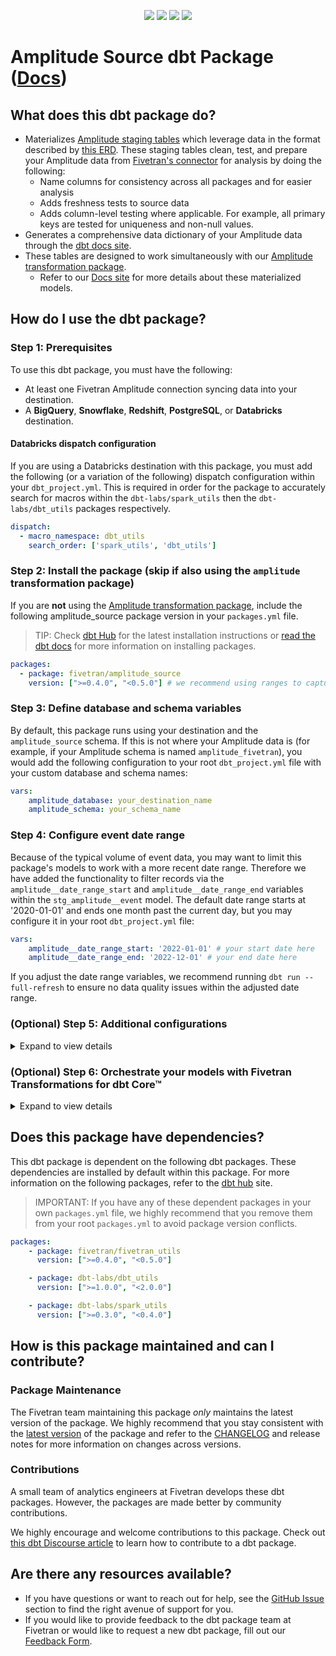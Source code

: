 <p align="center">
    <a alt="License"
        href="https://github.com/fivetran/dbt_amplitude_source/blob/main/LICENSE">
        <img src="https://img.shields.io/badge/License-Apache%202.0-blue.svg" /></a>
    <a alt="dbt-core">
        <img src="https://img.shields.io/badge/dbt_Core™_version->=1.3.0_,<2.0.0-orange.svg" /></a>
    <a alt="Maintained?">
        <img src="https://img.shields.io/badge/Maintained%3F-yes-green.svg" /></a>
    <a alt="PRs">
        <img src="https://img.shields.io/badge/Contributions-welcome-blueviolet" /></a>
</p>

# Amplitude Source dbt Package ([Docs](https://fivetran.github.io/dbt_amplitude_source/))
## What does this dbt package do?
- Materializes [Amplitude staging tables](https://fivetran.github.io/dbt_amplitude_source/#!/overview/amplitude_source/models/?g_v=1) which leverage data in the format described by [this ERD](https://fivetran.com/docs/applications/amplitude/#schemainformation). These staging tables clean, test, and prepare your Amplitude data from [Fivetran's connector](https://fivetran.com/docs/applications/amplitude) for analysis by doing the following:
  - Name columns for consistency across all packages and for easier analysis
  - Adds freshness tests to source data
  - Adds column-level testing where applicable. For example, all primary keys are tested for uniqueness and non-null values.
- Generates a comprehensive data dictionary of your Amplitude data through the [dbt docs site](https://fivetran.github.io/dbt_amplitude_source/).
- These tables are designed to work simultaneously with our [Amplitude transformation package](https://github.com/fivetran/dbt_amplitude).
    - Refer to our [Docs site](https://fivetran.github.io/dbt_amplitude_source/#!/overview/salesforce_source/models/?g_v=1) for more details about these materialized models. 

## How do I use the dbt package?
### Step 1: Prerequisites
To use this dbt package, you must have the following:
- At least one Fivetran Amplitude connection syncing data into your destination.
- A **BigQuery**, **Snowflake**, **Redshift**, **PostgreSQL**, or **Databricks** destination.

#### Databricks dispatch configuration
If you are using a Databricks destination with this package, you must add the following (or a variation of the following) dispatch configuration within your `dbt_project.yml`. This is required in order for the package to accurately search for macros within the `dbt-labs/spark_utils` then the `dbt-labs/dbt_utils` packages respectively.
```yml
dispatch:
  - macro_namespace: dbt_utils
    search_order: ['spark_utils', 'dbt_utils']
```

### Step 2: Install the package (skip if also using the `amplitude` transformation package)
If you  are **not** using the [Amplitude transformation package](https://github.com/fivetran/dbt_amplitude), include the following amplitude_source package version in your `packages.yml` file.
> TIP: Check [dbt Hub](https://hub.getdbt.com/) for the latest installation instructions or [read the dbt docs](https://docs.getdbt.com/docs/package-management) for more information on installing packages.
```yaml
packages:
  - package: fivetran/amplitude_source
    version: [">=0.4.0", "<0.5.0"] # we recommend using ranges to capture non-breaking changes automatically
```
### Step 3: Define database and schema variables

By default, this package runs using your destination and the `amplitude_source` schema. If this is not where your Amplitude data is (for example, if your Amplitude schema is named `amplitude_fivetran`), you would add the following configuration to your root `dbt_project.yml` file with your custom database and schema names:

```yml
vars:
    amplitude_database: your_destination_name
    amplitude_schema: your_schema_name 
```

### Step 4: Configure event date range
Because of the typical volume of event data, you may want to limit this package's models to work with a more recent date range. Therefore we have added the functionality to filter records via the `amplitude__date_range_start` and `amplitude__date_range_end` variables within the `stg_amplitude__event` model. The default date range starts at '2020-01-01' and ends one month past the current day, but you may configure it in your root `dbt_project.yml` file:

```yml
vars:
    amplitude__date_range_start: '2022-01-01' # your start date here
    amplitude__date_range_end: '2022-12-01' # your end date here
```
If you adjust the date range variables, we recommend running `dbt run --full-refresh` to ensure no data quality issues within the adjusted date range.

### (Optional) Step 5: Additional configurations
<details><summary>Expand to view details</summary>
<br>

#### Change source table references
If an individual source table has a different name than the package expects, add the table name as it appears in your destination to the respective variable:
> IMPORTANT: See this project's [`dbt_project.yml`](https://github.com/fivetran/dbt_amplitude_source/blob/main/dbt_project.yml) variable declarations to see the expected names.
    
```yml
vars:
    amplitude_<default_source_table_name>_identifier: your_table_name 
```

#### Change build schema
By default, this package builds the Amplitude staging models within a schema titled (`<target_schema>` + `_source_amplitude`) in your destination. If this is not where you would like your Amplitude staging data to be written to, add the following configuration to your root `dbt_project.yml` file:

```yml
models:
    amplitude_source:
      +schema: my_new_schema_name # leave blank for just the target_schema
```

</details>

### (Optional) Step 6: Orchestrate your models with Fivetran Transformations for dbt Core™
<details><summary>Expand to view details</summary>
<br>

Fivetran offers the ability for you to orchestrate your dbt project through [Fivetran Transformations for dbt Core™](https://fivetran.com/docs/transformations/dbt). Learn how to set up your project for orchestration through Fivetran in our [Transformations for dbt Core™ setup guides](https://fivetran.com/docs/transformations/dbt#setupguide).
</details>

## Does this package have dependencies?
This dbt package is dependent on the following dbt packages. These dependencies are installed by default within this package. For more information on the following packages, refer to the [dbt hub](https://hub.getdbt.com/) site.
> IMPORTANT: If you have any of these dependent packages in your own `packages.yml` file, we highly recommend that you remove them from your root `packages.yml` to avoid package version conflicts.
```yml
packages:
    - package: fivetran/fivetran_utils
      version: [">=0.4.0", "<0.5.0"]

    - package: dbt-labs/dbt_utils
      version: [">=1.0.0", "<2.0.0"]

    - package: dbt-labs/spark_utils
      version: [">=0.3.0", "<0.4.0"]
```
## How is this package maintained and can I contribute?
### Package Maintenance
The Fivetran team maintaining this package _only_ maintains the latest version of the package. We highly recommend that you stay consistent with the [latest version](https://hub.getdbt.com/fivetran/amplitude_source/latest/) of the package and refer to the [CHANGELOG](https://github.com/fivetran/dbt_amplitude_source/blob/main/CHANGELOG.md) and release notes for more information on changes across versions.

### Contributions
A small team of analytics engineers at Fivetran develops these dbt packages. However, the packages are made better by community contributions.

We highly encourage and welcome contributions to this package. Check out [this dbt Discourse article](https://discourse.getdbt.com/t/contributing-to-a-dbt-package/657) to learn how to contribute to a dbt package.

## Are there any resources available?
- If you have questions or want to reach out for help, see the [GitHub Issue](https://github.com/fivetran/dbt_amplitude_source/issues/new/choose) section to find the right avenue of support for you.
- If you would like to provide feedback to the dbt package team at Fivetran or would like to request a new dbt package, fill out our [Feedback Form](https://www.surveymonkey.com/r/DQ7K7WW).

